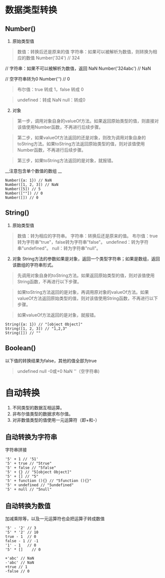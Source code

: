 # 数据类型转换

## Number()

1. 原始类型值
> 数值：转换后还是原来的值
> 字符串：如果可以被解析为数值，则转换为相应的数值
  Number('324') // 324

  // 字符串：如果不可以被解析为数值，返回 NaN
  Number('324abc') // NaN

  // 空字符串转为0
   Number('') // 0

> 布尔值：true 转成 1，false 转成 0

> undefined：转成 NaN
> null：转成0

2. 对象
> 第一步，调用对象自身的valueOf方法。如果返回原始类型的值，则直接对该值使用Number函数，不再进行后续步骤。

> 第二步，如果valueOf方法返回的还是对象，则改为调用对象自身的toString方法。如果toString方法返回原始类型的值，则对该值使用Number函数，不再进行后续步骤。

> 第三步，如果toString方法返回的是对象，就报错。

 __注意包含单个数值的数组 __
```
Number({a: 1}) // NaN
Number([1, 2, 3]) // NaN
Number([5]) // 5
Number([""]) // 0
Number([]) // 0
```

## String()
1. 原始类型值
> 数值：转为相应的字符串。
> 字符串：转换后还是原来的值。
> 布尔值：true转为字符串"true"，false转为字符串"false"。
> undefined：转为字符串"undefined"。
> null：转为字符串"null"。

2. 对象
String方法的参数如果是对象，返回一个类型字符串；如果是数组，返回该数组的字符串形式。
> 先调用对象自身的toString方法。如果返回原始类型的值，则对该值使用String函数，不再进行以下步骤。

> 如果toString方法返回的是对象，再调用原对象的valueOf方法。如果valueOf方法返回原始类型的值，则对该值使用String函数，不再进行以下步骤。

> 如果valueOf方法返回的是对象，就报错。

```
String({a: 1}) // "[object Object]"
String([1, 2, 3]) // "1,2,3"
String([]) // ""
```

## Boolean()
以下值的转换结果为false，其他的值全部为true
> undefined
> null
> -0或+0
> NaN
> ''（空字符串)

# 自动转换


1. 不同类型的数据互相运算。
2. 非布尔值类型的数据求布尔值。
3. 对非数值类型的值使用一元运算符（即+和-）


## 自动转换为字符串
字符串拼接

```
'5' + 1 // '51'
'5' + true // "5true"
'5' + false // "5false"
'5' + {} // "5[object Object]"
'5' + [] // "5"
'5' + function (){} // "5function (){}"
'5' + undefined // "5undefined"
'5' + null // "5null"
```
## 自动转换为数值
加减乘除等，以及一元运算符也会把运算子转成数值


```
'5' - '2' // 3
'5' * '2' // 10
true - 1  // 0
false - 1 // -1
'1' - 1   // 0
'5' * []    // 0

+'abc' // NaN
-'abc' // NaN
+true // 1
-false // 0
```







